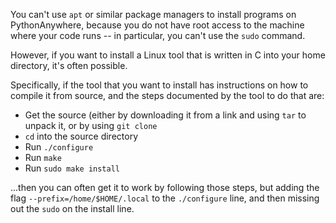 <!--
.. title: Compiling C Programs
.. slug: CompilingCPrograms
.. date: 2022-02-17
.. tags:
.. category:
.. link:
.. description:
.. type: text
-->

You can't use `apt` or similar package managers to install programs on
PythonAnywhere, because you do not have root access to the machine where your
code runs -- in particular, you can't use the `sudo` command.

However, if you want to install a Linux tool that is written in C into
your home directory, it's often possible.

Specifically, if the tool that you want to install has instructions on how to
compile it from source, and the steps documented by the tool to do that are:

* Get the source (either by downloading it from a link and using `tar` to unpack it, or by using `git clone`
* `cd` into the source directory
* Run `./configure`
* Run `make`
* Run `sudo make install`

...then you can often get it to work by following those steps, but adding
the flag `--prefix=/home/$HOME/.local` to the `./configure` line, and then missing
out the `sudo` on the install line.

